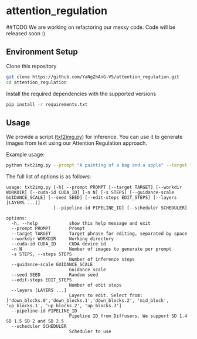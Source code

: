 # attention_regulation

##TODO
We are working on refactoring our messy code. Code will be released soon :)


## Environment Setup
Clone this repository
```bash
git clone https://github.com/YaNgZhAnG-V5/attention_regulation.git
cd attention_regulation
```
Install the required dependencies with the supported versions 
```bash
pip install -r requirements.txt
```

## Usage
We provide a script ([txt2img.py](txt2img.py)) for inference. You can use it to generate images from text using our Attention Regulation approach.

Example usage:
```bash
python txt2img.py --prompt "A painting of a bag and a apple" --target "bag apple"
```

The full list of options is as follows:
```
usage: txt2img.py [-h] --prompt PROMPT [--target TARGET] [--workdir WORKDIR] [--cuda-id CUDA_ID] [-n N] [-s STEPS] [--guidance-scale GUIDANCE_SCALE] [--seed SEED] [--edit-steps EDIT_STEPS] [--layers [LAYERS ...]]
                  [--pipeline-id PIPELINE_ID] [--scheduler SCHEDULER]

options:
  -h, --help            show this help message and exit
  --prompt PROMPT       Prompt
  --target TARGET       Target phrase for editing, separated by space
  --workdir WORKDIR     Working directory
  --cuda-id CUDA_ID     CUDA device id
  -n N                  Number of images to generate per prompt
  -s STEPS, --steps STEPS
                        Number of inference steps
  --guidance-scale GUIDANCE_SCALE
                        Guidance scale
  --seed SEED           Random seed
  --edit-steps EDIT_STEPS
                        Number of edit steps
  --layers [LAYERS ...]
                        Layers to edit. Select from: ['down_blocks.0','down_blocks.1','down_blocks.2', 'mid_block', 'up_blocks.1', 'up_blocks.2', 'up_blocks.3']
  --pipeline-id PIPELINE_ID
                        Pipeline ID from Diffusers. We support SD 1.4 SD 1.5 SD 2 and SD 2.5
  --scheduler SCHEDULER
                        Scheduler to use
```

